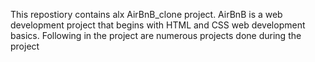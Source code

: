 This repostiory contains alx AirBnB_clone project.
AirBnB is a web development project that begins with HTML and CSS web development basics.
Following in the project are numerous projects done during the project
